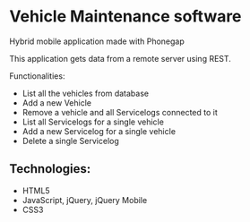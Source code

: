 # Vehicle Maintenance software

Hybrid mobile application made with Phonegap

This application gets data from a remote server using REST.

Functionalities:

* List all the vehicles from database
* Add a new Vehicle
* Remove a vehicle and all Servicelogs connected to it
* List all Servicelogs for a single vehicle
* Add a new Servicelog for a single vehicle
* Delete a single Servicelog

## Technologies:

* HTML5
* JavaScript, jQuery, jQuery Mobile
* CSS3
